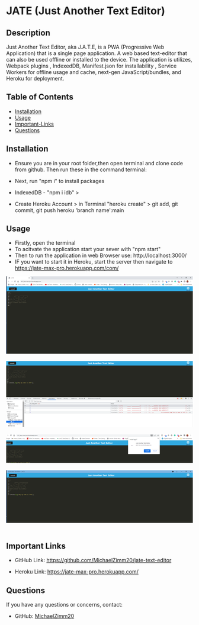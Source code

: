 # JATE (Just Another Text Editor) 


## Description
  Just Another Text Editor, aka J.A.T.E, is a PWA (Progressive Web Application) that is a single page application. A web based text-editor that can also be used offline or installed to the device. The application is utilizes, Webpack plugins , IndexedDB, Manifest.json for installability , Service Workers for offline usage and cache, next-gen JavaScript/bundles, and Heroku for deployment. 
  


 


## Table of Contents 
  * [Installation](#installation)
  * [Usage](#usage)
  * [Important-Links](#Important-Links)
  * [Questions](#questions)

  ## Installation
  * Ensure you are in your root folder,then open terminal and clone code from github. Then run these in the command terminal:

  * Next, run "npm i" to install packages 
  * IndexedDB - "npm i idb" > 
  * Create Heroku Account > in Terminal "heroku create" > git add, git commit, git push heroku 'branch name':main
  

   ## Usage 
  
  * Firstly, open the terminal 
  * To acitvate the application start your sever with "npm start"
  * Then to run the application in web Browser use: http://localhost:3000/
  * IF you want to start it in Heroku, start the server then navigate to https://jate-max-pro.herokuapp.com/com/
 



![JATE Text Editor Screenshot](screenshots/Picture1.png)
 <br/><br/>
![JATE Text Editor Screenshot](screenshots/Picture2.png)
 <br/><br/>
 ![JATE Text Editor Screenshot](screenshots/Picture3.png)
 <br/><br/>
 ![JATE Text Editor Screenshot](screenshots/Picture4.png)
 <br/><br/>

 ## Important Links 
* GitHub Link: https://github.com/MichaelZimm20/jate-text-editor

* Heroku Link: https://jate-max-pro.herokuapp.com/


## Questions 
  If you have any questions or concerns, contact:
  * GitHub: [MichaelZimm20](https://github.com/MichaelZimm20)